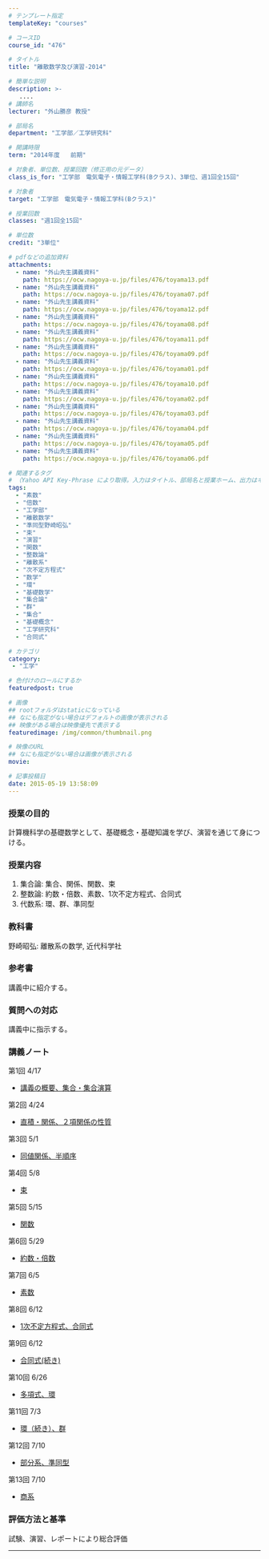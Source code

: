 ```yaml
---
# テンプレート指定
templateKey: "courses"

# コースID
course_id: "476"

# タイトル
title: "離散数学及び演習-2014"

# 簡単な説明
description: >-
   ....
# 講師名
lecturer: "外山勝彦 教授"

# 部局名
department: "工学部／工学研究科"

# 開講時限
term: "2014年度	前期"

# 対象者、単位数、授業回数（修正用の元データ）
class_is_for: "工学部　電気電子・情報工学科(Bクラス)、3単位、週1回全15回"

# 対象者
target: "工学部　電気電子・情報工学科(Bクラス)"

# 授業回数
classes: "週1回全15回"

# 単位数
credit: "3単位"

# pdfなどの追加資料
attachments:
  - name: "外山先生講義資料" 
    path: https://ocw.nagoya-u.jp/files/476/toyama13.pdf
  - name: "外山先生講義資料" 
    path: https://ocw.nagoya-u.jp/files/476/toyama07.pdf
  - name: "外山先生講義資料" 
    path: https://ocw.nagoya-u.jp/files/476/toyama12.pdf
  - name: "外山先生講義資料" 
    path: https://ocw.nagoya-u.jp/files/476/toyama08.pdf
  - name: "外山先生講義資料" 
    path: https://ocw.nagoya-u.jp/files/476/toyama11.pdf
  - name: "外山先生講義資料" 
    path: https://ocw.nagoya-u.jp/files/476/toyama09.pdf
  - name: "外山先生講義資料" 
    path: https://ocw.nagoya-u.jp/files/476/toyama01.pdf
  - name: "外山先生講義資料" 
    path: https://ocw.nagoya-u.jp/files/476/toyama10.pdf
  - name: "外山先生講義資料" 
    path: https://ocw.nagoya-u.jp/files/476/toyama02.pdf
  - name: "外山先生講義資料" 
    path: https://ocw.nagoya-u.jp/files/476/toyama03.pdf
  - name: "外山先生講義資料" 
    path: https://ocw.nagoya-u.jp/files/476/toyama04.pdf
  - name: "外山先生講義資料" 
    path: https://ocw.nagoya-u.jp/files/476/toyama05.pdf
  - name: "外山先生講義資料" 
    path: https://ocw.nagoya-u.jp/files/476/toyama06.pdf

# 関連するタグ
# （Yahoo API Key-Phrase により取得。入力はタイトル、部局名と授業ホーム、出力はキーフレーズ（tags））
tags:
  - "素数"
  - "倍数"
  - "工学部"
  - "離散数学"
  - "準同型野崎昭弘"
  - "束"
  - "演習"
  - "関数"
  - "整数論"
  - "離散系"
  - "次不定方程式"
  - "数学"
  - "環"
  - "基礎数学"
  - "集合論"
  - "群"
  - "集合"
  - "基礎概念"
  - "工学研究科"
  - "合同式"

# カテゴリ
category:
 - "工学"

# 色付けのロールにするか
featuredpost: true

# 画像
## rootフォルダはstaticになっている
## なにも指定がない場合はデフォルトの画像が表示される
## 映像がある場合は映像優先で表示する
featuredimage: /img/common/thumbnail.png

# 映像のURL
## なにも指定がない場合は画像が表示される
movie: 

# 記事投稿日
date: 2015-05-19 13:58:09
---
```


### 授業の目的

計算機科学の基礎数学として、基礎概念・基礎知識を学び、演習を通じて身につける。








### 授業内容

  1. 集合論: 集合、関係、関数、束
  2. 整数論: 約数・倍数、素数、1次不定方程式、合同式
  3. 代数系: 環、群、準同型

### 教科書

野崎昭弘: 離散系の数学, 近代科学社

### 参考書

講義中に紹介する。

### 質問への対応

講義中に指示する。





### 講義ノート

第1回 4/17

- [講義の概要、集合・集合演算](https://ocw.nagoya-u.jp/files/476/toyama01.pdf) 

第2回 4/24

- [直積・関係、２項関係の性質](https://ocw.nagoya-u.jp/files/476/toyama02.pdf) 

第3回 5/1

- [同値関係、半順序](https://ocw.nagoya-u.jp/files/476/toyama03.pdf) 

第4回 5/8

- [束](https://ocw.nagoya-u.jp/files/476/toyama04.pdf) 

第5回 5/15

- [関数](https://ocw.nagoya-u.jp/files/476/toyama05.pdf) 

第6回 5/29

- [約数・倍数](https://ocw.nagoya-u.jp/files/476/toyama06.pdf) 

第7回 6/5

- [素数](https://ocw.nagoya-u.jp/files/476/toyama07.pdf) 

第8回 6/12

- [1次不定方程式、合同式](https://ocw.nagoya-u.jp/files/476/toyama08.pdf) 

第9回 6/12

- [合同式(続き)](https://ocw.nagoya-u.jp/files/476/toyama09.pdf) 

第10回 6/26

- [多項式、環](https://ocw.nagoya-u.jp/files/476/toyama10.pdf) 

第11回 7/3

- [環（続き）、群](https://ocw.nagoya-u.jp/files/476/toyama11.pdf) 

第12回 7/10

- [部分系、準同型](https://ocw.nagoya-u.jp/files/476/toyama12.pdf) 

第13回 7/10

- [商系](https://ocw.nagoya-u.jp/files/476/toyama13.pdf) 





### 評価方法と基準

試験、演習、レポートにより総合評価





-----